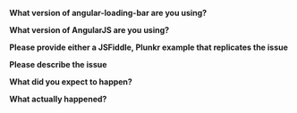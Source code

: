 <!--
Note that leaving sections blank will make it difficult for us to troubleshoot and we may have to close the issue.
-->

**What version of angular-loading-bar are you using?**

**What version of AngularJS are you using?**

**Please provide either a JSFiddle, Plunkr example that replicates the issue**

**Please describe the issue**

**What did you expect to happen?**

**What actually happened?**
